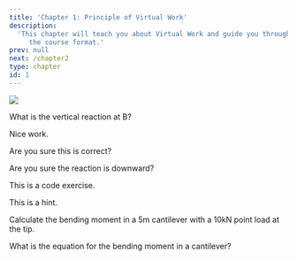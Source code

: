 ```yaml
---
title: 'Chapter 1: Principle of Virtual Work'
description:
  'This chapter will teach you about Virtual Work and guide you through
     the course format.'
prev: null
next: /chapter2
type: chapter
id: 1
---
```


<exercise id="1" title="Introduction" type="slides">

<slides source="chapter1_01_introduction">
</slides>

</exercise>

<exercise id="2" title="Member Force">

![](https://upload.wikimedia.org/wikipedia/commons/thumb/3/3c/Truss_Structure_Analysis%2C_Full_Figure2.jpg/638px-Truss_Structure_Analysis%2C_Full_Figure2.jpg) 

What is the vertical reaction at B?

<choice>
<opt text="+5kN" correct="true">

Nice work.

</opt>

<opt text="+10kN">

Are you sure this is correct?

</opt>

<opt text="-5kN (tension)">

Are you sure the reaction is downward? 

</opt>
</choice>

</exercise>


<exercise id="3" title="Code Exercise">

This is a code exercise. 


<codeblock id="01_03">

This is a hint.

</codeblock>

</exercise>


<exercise id="4" title="Calculating Bending Moments">

Calculate the bending moment in a 5m cantilever with a 10kN point load at the tip.


<codeblock id="01_04">

What is the equation for the bending moment in a cantilever?

</codeblock>

</exercise>

